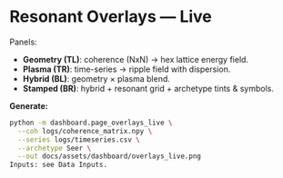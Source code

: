 # Resonant Overlays — Live

Panels:
- **Geometry (TL)**: coherence (NxN) → hex lattice energy field.  
- **Plasma (TR)**: time-series → ripple field with dispersion.  
- **Hybrid (BL)**: geometry × plasma blend.  
- **Stamped (BR)**: hybrid + resonant grid + archetype tints & symbols.

**Generate:**
```bash
python -m dashboard.page_overlays_live \
  --coh logs/coherence_matrix.npy \
  --series logs/timeseries.csv \
  --archetype Seer \
  --out docs/assets/dashboard/overlays_live.png
Inputs: see Data Inputs.
